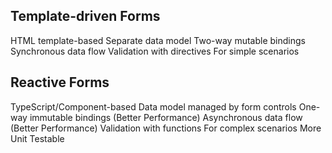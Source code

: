 ## Template-driven Forms
HTML template-based
Separate data model
Two-way mutable bindings
Synchronous data flow
Validation with directives
For simple scenarios

## Reactive Forms
TypeScript/Component-based
Data model managed by form controls
One-way immutable bindings (Better Performance)
Asynchronous data flow (Better Performance)
Validation with functions
For complex scenarios
More Unit Testable
